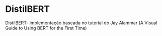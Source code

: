 # DistilBERT
DistilBERT- implementação baseada no tutorial do Jay Alammar (A Visual Guide to Using BERT for the First Time)
